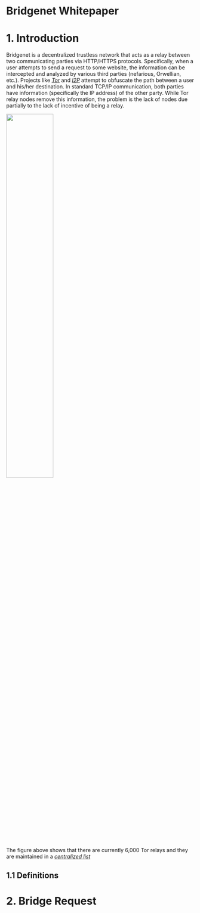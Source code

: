 # Bridgenet Whitepaper


# 1. Introduction

Bridgenet is a decentralized trustless network that acts as a relay between two communicating parties via HTTP/HTTPS protocols. Specifically, when a user attempts to send a request to some website, the information can be intercepted and analyzed by various third parties (nefarious, Orwellian, etc.). Projects like <cite>[Tor][1]</cite> and <cite>[I2P][2]</cite> attempt to obfuscate the path between a user and his/her destination. In standard TCP/IP communication, both parties have information (specifically the IP address) of the other party. While Tor relay nodes remove this information, the problem is the lack of nodes due partially to the lack of incentive of being a relay.

[<img src="https://user-images.githubusercontent.com/1019677/143939802-29eda65e-35a1-4d66-9c75-eea0a03fc409.png" width="50%"/>](https://user-images.githubusercontent.com/1019677/143939802-29eda65e-35a1-4d66-9c75-eea0a03fc409.png)

The figure above shows that there are currently 6,000 Tor relays and they are maintained in a <cite>[centralized list][3]</cite>



## 1.1 Definitions


# 2. Bridge Request



[1]: https://apps.dtic.mil/sti/pdfs/ADA465464.pdf
[2]: https://citeseerx.ist.psu.edu/viewdoc/download?doi=10.1.1.927.1044&rep=rep1&type=pdf
[3]: https://community.torproject.org/relay/types-of-relays/
